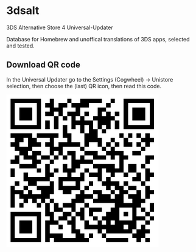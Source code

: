 # 3dsalt
3DS Alternative Store 4 Universal-Updater

Database for Homebrew and unoffical translations of 3DS apps, selected and tested.

## Download QR code
In the Universal Updater go to the Settings (Cogwheel) -> Unistore selection, then choose the (last) QR icon, then read this code.

![QR kód](3dsalt_qrcode.png)

